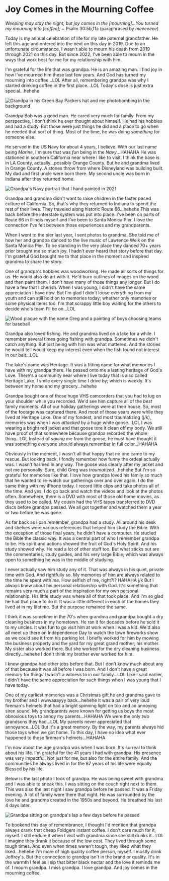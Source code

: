 # Joy Comes in the Mourning Coffee

*Weeping may stay the night, but joy comes in the [mourning]...You turned my mourning into [coffee];* ~ Psalm 30:5b,11a (paraphrased by *meeeeeee*)

Today is my annual celebration of life for my late paternal grandfather. He left this age and entered into the next on this day in 2019. Due to an unfortunate circumstance, I wasn't able to mourn his death from 2019 through 2021 on this day. But since 2022, I've been able to mourn in the ways that work best for me for my relationship with him.

I'm grateful for the life that was grandpa. He is an amazing man. I find joy in how I've mourned him these last few years. And God has turned my mourning into coffee...LOL After all, remembering grandpa was why I started drinking coffee in the first place...LOL Today's dose is just extra special...hehehe

![Grandpa in his Green Bay Packers hat and me photobombing in the background](./media/FB_IMG_1557252822926_Original.jpeg)

Grandpa Bob was a good man. He cared very much for family. From my perspective, I don't think he ever thought about himself. He had his hobbies and had a study. But those were just things he did and a place to go when he needed that sort of thing. Most of the time, he was doing *something* for someone else.

He served in the US Navy for about 4 years, I believe. With our last name being *Marine*, I'm sure that was *fun* being in the *Navy*...HAHAHA He was stationed in southern California near where I like to visit. I think the base is in LA County, actually...possibly Orange County. But he and grandma lived in Orange County. A stones throw from where Disneyland was building built. My dad and first uncle were born there. My second uncle was born in Indiana after they returned home.

![Grandpa's Navy portrait that I hand painted in 2021](./media/Collage.jpeg)

Grandpa and grandma didn't want to raise children in the faster paced culture of California. So, that's why they returned to Indiana to spend the rest of their lives. They traveled along historic Route 66...hehehe This was back before the interstate system was put into place. I've been on parts of Route 66 in Illinois myself and I've been to Santa Monica Pier. I love the connection I've felt between those experiences and my grandparents.

When I went to the pier last year, I sent photos to grandma. She told me of how her and grandpa danced to the live music of Lawrence Welk on the Santa Monica Pier. To be standing in the very place they danced 70+ years prior brought me so much joy. I hadn't ever heard that story before that day. I'm grateful God brought me to that place in the moment and inspired grandma to share the story.

One of grandpa's hobbies was woodworking. He made all sorts of things for us. He would also do art with it. He'd burn outlines of images on the wood and then paint them. I don't have many of those things any longer. But I do have a few that I cherish. When I was young, I didn't have the same appreciation I have now. But I'm glad I didn't loose everything from my youth and can still hold on to memories today; whether only memories or some physical items too. I'm that scrappy little boy waiting for the others to decide who's team I'll be on...LOL

![Wood plaque with the name Greg and a painting of boys choosing teams for baseball](./media/IMG_1203.jpeg)

Grandpa also loved fishing. He and grandma lived on a lake for a while. I remember several times going fishing with grandpa. Sometimes we didn't catch anything. But just being with him was what mattered. And the stories he would tell would keep my interest even when the fish found not interest in our bait...LOL

The lake's name was Heritage. It was a fitting name for what memories I have with my grandpa there. He passed onto me a lasting heritage of God's Love. There's a community near where I live today that is also called Heritage Lake. I smile every single time I drive by; which is weekly. It's between my home and my grocery...hehehe

Grandpa bought one of those huge VHS camcorders that you had to lug on your shoulder while you recorded. We'd see him capture all of the *best* family moments. All of our holiday gatherings were at their house. So, most of the footage was captured there. And most of those years were while they lived at Heritage Lake. One of my fondest, and most traumatizing (j/k), memories was when I was *attacked* by a huge white goose...LOL I was wearing a bright red jacket and that goose tore it clean off my body. We still have proof of that somewhere because grandpa recorded the whole thing...LOL Instead of *saving* me from the goose, he must have thought it was something everyone should always remember in full color...HAHAHA

Obviously in the moment, I wasn't all that happy that no one came to my rescue. But looking back, I fondly remember how funny the ordeal actually was. I wasn't harmed in any way. The goose was clearly after my jacket and not me personally. Sure, child Greg was *traumatized*...hehehe But I'm so grateful for memories like that. I love how grandpa loved his family so much that he wanted to re-watch our gatherings over and over again. I do the same thing with my iPhone today. I record little clips and take photos all of the time. And yes, I do go back and watch the videos and look at the photos often. Somewhere, there is a DVD with most of those old home movies, as they used to be called. My cousin had the VHS tapes transferred to DVD discs before grandpa passed. We all got together and watched them a year or two before he was gone.

As far back as I can remember, grandpa had a study. All around his desk and shelves were various references that helped him study the Bible. With the exception of those final years, he didn't have a computer. He studied the Bible the classic way. It was a central part of who I remember grandpa to be. His spirit and actions showed the fruit of God's Holy Spirit. And his study showed why. He read a lot of other stuff too. But what sticks out are the commentaries, study guides, and his very large Bible; which was always open to something he was in the middle of studying.

I never actually saw him study any of it. That was always in his quiet, private time with God. And rightfully so. My memories of him are always related to the time he spent with *me*. How selfish of me, right?!? HAHAHA j/k But I always knew about his personal relationship with God. It's something that remains very much a part of the inspiration for my own personal relationship. His little study was where all of that took place. And I'm so glad he had that place to do it. It was a little different in each of the homes they lived at in my lifetime. But the purpose remained the same.

I think it was sometime in the 70's when grandma and grandpa bought a dry cleaning business in my hometown. He ran it for decades before he sold it to my uncles. It was fun to go visit him at work when I was a kid. We'd also all meet up there on Independence Day to watch the town fireworks show as we could see it from his parking lot. I briefly worked for him by mowing the business property and the yard for my great grand mother; his mother. My sister also worked there. But she worked for the dry cleaning business directly...hehehe I don't think my brother ever worked for him.

I know grandpa had other jobs before that. But I don't know much about any of that because it was all before I was born. And I don't have a great memory for things I wasn't a witness to in our family...LOL Like I said earlier, I didn't have the same appreciation for such things when I was young that I have today.

One of my earliest memories was a Christmas gift he and grandma gave to my brother and I wwwaaayyy back...hehehe It was a pair of very loud fireman's helmets that had a bright spinning light on top and an annoying siren sound. My grandparents were known for getting us boys the most obnoxious toys to annoy my parents...HAHAHA We were the only two grandsons they had...LOL My parents never appreciated that annoyance...LOL But it's a great memory. By the way, my parents always hid those toys when we got home. To this day, I have no idea what ever happened to those fireman's helmets...HAHAHA

I'm now about the age grandpa was when I was born. It's surreal to think about his life. I'm grateful for the 41 years I had with grandpa. His presence was very impactful. Not just for me, but also for the entire family. And the communities he always lived in for the 87 years of his life were equally Blessed by his life.

Below is the last photo I took of grandpa. He was being sweet with grandma and I was able to sneak this. I was sitting on the couch right next to them. This was also the last night I saw grandpa before he passed. It was a Friday evening. A lot of family were there that night. He was surrounded by the love he and grandma created in the 1950s and beyond. He breathed his last 4 days later.

![Grandpa sitting on grandpa's lap a few days before he passed](./media/20190503_210732_Original.jpeg)

To bookend this day of remembrance, I thought I'd mention that grandpa always drank that cheap Foldgers instant coffee. I don't care much for it, myself. I still endure it when I visit with grandma since she still drinks it...LOL I imagine they drank it because of the low cost. They lived through some tough times. And even when times weren't tough, they liked what they liked...hehehe I'm more of high quality coffee person, myself. I mostly drink Joffrey's. But the connection to grandpa isn't in the brand or quality. It's in the warmth I feel as I sip that bitter black nectar and the love it reminds me of. I mourn grandpa. I miss grandpa. I love grandpa. And joy comes in the mourning coffee.